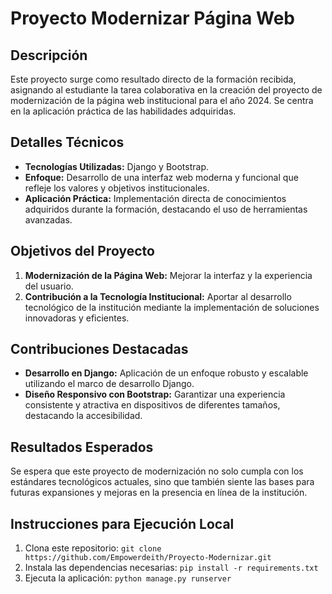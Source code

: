 # Proyecto Modernizar Página Web

## Descripción

Este proyecto surge como resultado directo de la formación recibida, asignando al estudiante la tarea colaborativa en la creación del proyecto de modernización de la página web institucional para el año 2024. Se centra en la aplicación práctica de las habilidades adquiridas.

## Detalles Técnicos

- **Tecnologías Utilizadas:** Django y Bootstrap.
- **Enfoque:** Desarrollo de una interfaz web moderna y funcional que refleje los valores y objetivos institucionales.
- **Aplicación Práctica:** Implementación directa de conocimientos adquiridos durante la formación, destacando el uso de herramientas avanzadas.

## Objetivos del Proyecto

1. **Modernización de la Página Web:** Mejorar la interfaz y la experiencia del usuario.
2. **Contribución a la Tecnología Institucional:** Aportar al desarrollo tecnológico de la institución mediante la implementación de soluciones innovadoras y eficientes.

## Contribuciones Destacadas

- **Desarrollo en Django:** Aplicación de un enfoque robusto y escalable utilizando el marco de desarrollo Django.
- **Diseño Responsivo con Bootstrap:** Garantizar una experiencia consistente y atractiva en dispositivos de diferentes tamaños, destacando la accesibilidad.

## Resultados Esperados

Se espera que este proyecto de modernización no solo cumpla con los estándares tecnológicos actuales, sino que también siente las bases para futuras expansiones y mejoras en la presencia en línea de la institución.

## Instrucciones para Ejecución Local

1. Clona este repositorio: `git clone https://github.com/Empowerdeith/Proyecto-Modernizar.git`
2. Instala las dependencias necesarias: `pip install -r requirements.txt`
3. Ejecuta la aplicación: `python manage.py runserver`


